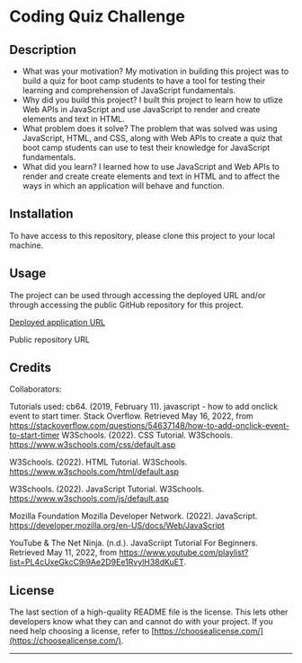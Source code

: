 # Coding Quiz Challenge


## Description

- What was your motivation?
My motivation in building this project was to build a quiz for boot camp students to have a tool for testing their learning and comprehension of JavaScript fundamentals.
- Why did you build this project?
I built this project to learn how to utlize Web APIs in JavaScript and use JavaScript to render and create elements and text in HTML.
- What problem does it solve?
The problem that was solved was using JavaScript, HTML, and CSS, along with Web APIs to create a quiz that boot camp students can use to test their knowledge for JavaScript fundamentals.
- What did you learn?
I learned how to use JavaScript and Web APIs to render and create create elements and text in HTML and to affect the ways in which an application will behave and function.

## Installation

To have access to this repository, please clone this project to your local machine.

## Usage
The project can be used through accessing the deployed URL and/or through accessing the public GitHub repository for this project.

[Deployed application URL](https://alexanderthegreat491.github.io/jubilant-octo-waffle/)

Public repository URL

## Credits

Collaborators:

Tutorials used:
cb64. (2019, February 11). javascript - how to add onclick event to start timer. Stack Overflow. Retrieved May 16, 2022, from https://stackoverflow.com/questions/54637148/how-to-add-onclick-event-to-start-timer
W3Schools. (2022). CSS Tutorial. W3Schools. https://www.w3schools.com/css/default.asp

W3Schools. (2022). HTML Tutorial. W3Schools. https://www.w3schools.com/html/default.asp

W3Schools. (2022). JavaScript Tutorial. W3Schools. https://www.w3schools.com/js/default.asp

Mozilla Foundation Mozilla Developer Network. (2022). JavaScript. https://developer.mozilla.org/en-US/docs/Web/JavaScript

YouTube & The Net Ninja. (n.d.). JavaScriipt Tutorial For Beginners. Retrieved May 11, 2022, from https://www.youtube.com/playlist?list=PL4cUxeGkcC9i9Ae2D9Ee1RvylH38dKuET.
## License

The last section of a high-quality README file is the license. This lets other developers know what they can and cannot do with your project. If you need help choosing a license, refer to [https://choosealicense.com/](https://choosealicense.com/).

---

